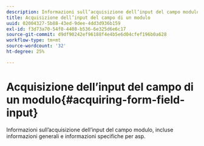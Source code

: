 ```yaml
---
description: Informazioni sull’acquisizione dell’input del campo modulo, incluse informazioni generali e informazioni specifiche per asp.
title: Acquisizione dell’input del campo di un modulo
uuid: 02004327-5b88-43ed-9dee-4dd3d936b159
exl-id: f3d73a70-54f0-4408-b536-6e325d6e6c17
source-git-commit: d9df90242ef96188f4e4b5e6d04cfef196b0a628
workflow-type: tm+mt
source-wordcount: '32'
ht-degree: 25%

---
```


# Acquisizione dell’input del campo di un modulo{#acquiring-form-field-input}

Informazioni sull’acquisizione dell’input del campo modulo, incluse informazioni generali e informazioni specifiche per asp.
